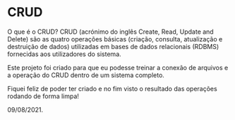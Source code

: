 # CRUD

O que é o CRUD?
CRUD (acrónimo do inglês Create, Read, Update and Delete) são as quatro operações básicas 
(criação, consulta, atualização e destruição de dados) utilizadas em bases de dados relacionais (RDBMS) fornecidas aos utilizadores do sistema.

Este projeto foi criado para que eu podesse treinar a conexão de arquivos e a operação do CRUD dentro de um sistema completo.

Fiquei feliz de poder ter criado e no fim visto o resultado das operações rodando de forma limpa! 

09/08/2021.

